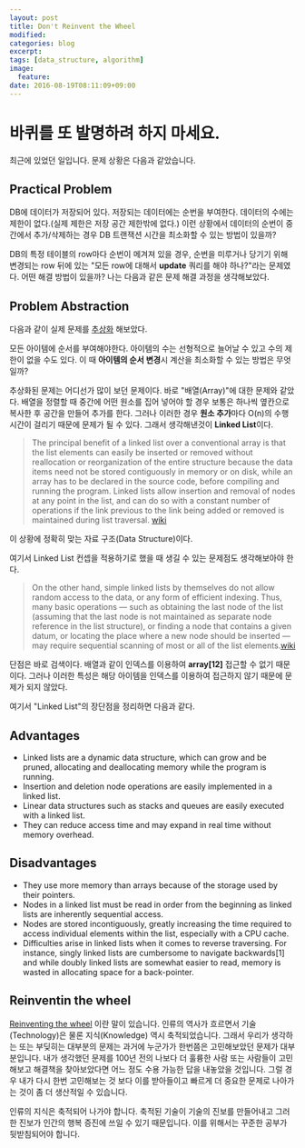 ```yaml
---
layout: post
title: Don't Reinvent the Wheel
modified:
categories: blog
excerpt:
tags: [data_structure, algorithm]
image:
  feature:
date: 2016-08-19T08:11:09+09:00
---
```


# 바퀴를 또 발명하려 하지 마세요.

최근에 있었던 일입니다. 문제 상황은 다음과 같았습니다.

## Practical Problem
DB에 데이터가 저장되어 있다. 저장되는 데이터에는 순번을 부여한다. 데이터의 수에는 제한이 없다.(실제 제한은 저장 공간 제한밖에 없다.) 이런 상황에서 데이터의 순번이 중간에서 추가/삭제하는 경우 DB 트랜잭션 시간을 최소화할 수 있는 방법이 있을까?

DB의 특정 테이블의 row마다 순번이 메겨져 있을 경우, 순번을 미루거나 당기기 위해 변경되는 row 뒤에 있는 "모든 row에 대해서 **update** 쿼리를 해야 하나?"라는 문제였다. 어떤 해결 방법이 있을까? 나는 다음과 같은 문제 해결 과정을 생각해보았다.


## Problem Abstraction
다음과 같이 실제 문제를 [추상화](https://ko.wikipedia.org/wiki/%EC%B6%94%EC%83%81%ED%99%94_(%EC%BB%B4%ED%93%A8%ED%84%B0_%EA%B3%BC%ED%95%99)) 해보았다.

모든 아이템에 순서를 부여해야한다. 아이템의 수는 선형적으로 늘어날 수 있고 수의 제한이 없을 수도 있다. 이 때 **아이템의 순서 변경**시 계산을 최소화할 수 있는 방법은 무엇일까?

추상화된 문제는 어디선가 많이 보던 문제이다. 바로 "배열(Array)"에 대한 문제와 같았다. 배열을 정렬할 때 중간에 어떤 원소를 집어 넣어야 할 경우 보통은 하나씩 옆칸으로 복사한 후 공간을 만들어 추가를 한다. 그러나 이러한 경우 **원소 추가**마다 O(n)의 수행 시간이 걸리기 때문에 문제가 될 수 있다. 그래서 생각해낸것이 **Linked List**이다.


> The principal benefit of a linked list over a conventional array is that the list elements can easily be inserted or removed without reallocation or reorganization of the entire structure because the data items need not be stored contiguously in memory or on disk, while an array has to be declared in the source code, before compiling and running the program. Linked lists allow insertion and removal of nodes at any point in the list, and can do so with a constant number of operations if the link previous to the link being added or removed is maintained during list traversal.
[wiki](https://en.wikipedia.org/wiki/Linked_list)

이 상황에 정확히 맞는 자료 구조(Data Structure)이다.

여기서 Linked List 컨셉을 적용하기로 했을 때 생길 수 있는 문제점도 생각해보아야 한다.

> On the other hand, simple linked lists by themselves do not allow random access to the data, or any form of efficient indexing. Thus, many basic operations — such as obtaining the last node of the list (assuming that the last node is not maintained as separate node reference in the list structure), or finding a node that contains a given datum, or locating the place where a new node should be inserted — may require sequential scanning of most or all of the list elements.[wiki](https://en.wikipedia.org/wiki/Linked_list)

단점은 바로 검색이다. 배열과 같이 인덱스를 이용하여 **array[12]** 접근할 수 없기 때문이다. 그러나 이러한 특성은 해당 아이템을 인덱스를 이용하여 접근하지 않기 때문에 문제가 되지 않았다.

여기서 "Linked List"의 장단점을 정리하면 다음과 같다.

## Advantages
- Linked lists are a dynamic data structure, which can grow and be pruned, allocating and deallocating memory while the program is running.
- Insertion and deletion node operations are easily implemented in a linked list.
- Linear data structures such as stacks and queues are easily executed with a linked list.
- They can reduce access time and may expand in real time without memory overhead.

## Disadvantages
- They use more memory than arrays because of the storage used by their pointers.
- Nodes in a linked list must be read in order from the beginning as linked lists are inherently sequential access.
- Nodes are stored incontiguously, greatly increasing the time required to access individual elements within the list, especially with a CPU cache.
- Difficulties arise in linked lists when it comes to reverse traversing. For instance, singly linked lists are cumbersome to navigate backwards[1] and while doubly linked lists are somewhat easier to read, memory is wasted in allocating space for a back-pointer.


## Reinventin the wheel 

[Reinventing the wheel](https://en.wikipedia.org/wiki/Reinventing_the_wheel) 이란 말이 있습니다. 인류의 역사가 흐르면서 기술(Technology)은 물론 지식(Knowledge) 역시 축적되었습니다. 그래서 우리가 생각하는 또는 부딪히는 대부분의 문제는 과거에 누군가가 한번쯤은 고민해보았던 문제가 대부분입니다. 내가 생각했던 문제를 100년 전의 나보다 더 훌륭한 사람 또는 사람들이 고민해보고 해결책을 찾아보았다면 어느 정도 수용 가능한 답을 내놓았을 것입니다. 그럴 경우 내가 다시 한번 고민해보는 것 보다 이를 받아들이고 빠르게 더 중요한 문제로 나아가는 것이 좀 더 생산적일 수 있습니다.

인류의 지식은 축적되어 나가야 합니다. 축적된 기술이 기술의 진보를 만들어내고 그러한 진보가 인간의 행복 증진에 쓰일 수 있기 때문입니다. 이를 위해서는 꾸준한 공부가 뒷받침되어야 합니다.
